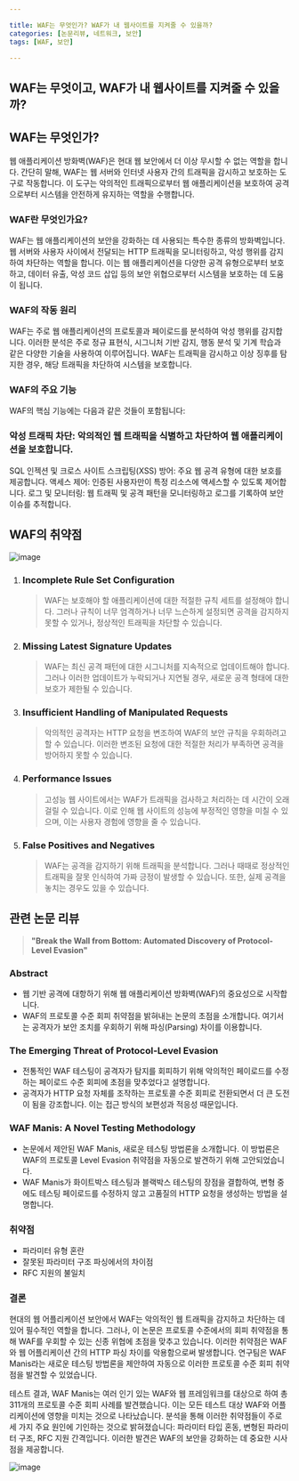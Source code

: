 ```yaml
---

title: WAF는 무엇인가? WAF가 내 웹사이트를 지켜줄 수 있을까?
categories: [논문리뷰, 네트워크, 보안]
tags: [WAF, 보안]

---
```


## WAF는 무엇이고, WAF가 내 웹사이트를 지켜줄 수 있을까?

## WAF는 무엇인가?

웹 애플리케이션 방화벽(WAF)은 현대 웹 보안에서 더 이상 무시할 수 없는 역할을 합니다. 간단히 말해, WAF는 웹 서버와 인터넷 사용자 간의 트래픽을 감시하고 보호하는 도구로 작동합니다. 이 도구는 악의적인 트래픽으로부터 웹 애플리케이션을 보호하여 공격으로부터 시스템을 안전하게 유지하는 역할을 수행합니다.

### WAF란 무엇인가요?

WAF는 웹 애플리케이션의 보안을 강화하는 데 사용되는 특수한 종류의 방화벽입니다. 웹 서버와 사용자 사이에서 전달되는 HTTP 트래픽을 모니터링하고, 악성 행위를 감지하여 차단하는 역할을 합니다. 이는 웹 애플리케이션을 다양한 공격 유형으로부터 보호하고, 데이터 유출, 악성 코드 삽입 등의 보안 위협으로부터 시스템을 보호하는 데 도움이 됩니다.

### WAF의 작동 원리

WAF는 주로 웹 애플리케이션의 프로토콜과 페이로드를 분석하여 악성 행위를 감지합니다. 이러한 분석은 주로 정규 표현식, 시그니처 기반 감지, 행동 분석 및 기계 학습과 같은 다양한 기술을 사용하여 이루어집니다. WAF는 트래픽을 감시하고 이상 징후를 탐지한 경우, 해당 트래픽을 차단하여 시스템을 보호합니다.

### WAF의 주요 기능

WAF의 핵심 기능에는 다음과 같은 것들이 포함됩니다:

### 악성 트래픽 차단: 악의적인 웹 트래픽을 식별하고 차단하여 웹 애플리케이션을 보호합니다.

SQL 인젝션 및 크로스 사이트 스크립팅(XSS) 방어: 주요 웹 공격 유형에 대한 보호를 제공합니다.
액세스 제어: 인증된 사용자만이 특정 리소스에 액세스할 수 있도록 제어합니다.
로그 및 모니터링: 웹 트래픽 및 공격 패턴을 모니터링하고 로그를 기록하여 보안 이슈를 추적합니다.

## WAF의 취약점

![image](https://github.com/Choitim/Choitim.github.io/assets/75467180/35a143eb-f1d9-4a82-a060-c926c1697674)

1. ### Incomplete Rule Set Configuration

   > WAF는 보호해야 할 애플리케이션에 대한 적절한 규칙 세트를 설정해야 합니다. 그러나 규칙이 너무 엄격하거나 너무 느슨하게 설정되면 공격을 감지하지 못할 수 있거나, 정상적인 트래픽을 차단할 수 있습니다.

2. ### Missing Latest Signature Updates

   > WAF는 최신 공격 패턴에 대한 시그니처를 지속적으로 업데이트해야 합니다. 그러나 이러한 업데이트가 누락되거나 지연될 경우, 새로운 공격 형태에 대한 보호가 제한될 수 있습니다.

3. ### Insufficient Handling of Manipulated Requests

   > 악의적인 공격자는 HTTP 요청을 변조하여 WAF의 보안 규칙을 우회하려고 할 수 있습니다. 이러한 변조된 요청에 대한 적절한 처리가 부족하면 공격을 방어하지 못할 수 있습니다.

4. ### Performance Issues

   > 고성능 웹 사이트에서는 WAF가 트래픽을 검사하고 처리하는 데 시간이 오래 걸릴 수 있습니다. 이로 인해 웹 사이트의 성능에 부정적인 영향을 미칠 수 있으며, 이는 사용자 경험에 영향을 줄 수 있습니다.

5. ### False Positives and Negatives
   > WAF는 공격을 감지하기 위해 트래픽을 분석합니다. 그러나 때때로 정상적인 트래픽을 잘못 인식하여 가짜 긍정이 발생할 수 있습니다. 또한, 실제 공격을 놓치는 경우도 있을 수 있습니다.

## 관련 논문 리뷰

> **"Break the Wall from Bottom: Automated Discovery of Protocol-Level Evasion"**


### Abstract
- 웹 기반 공격에 대항하기 위해 웹 애플리케이션 방화벽(WAF)의 중요성으로 시작합니다.
- WAF의 프로토콜 수준 회피 취약점을 밝혀내는 논문의 초점을 소개합니다. 여기서는 공격자가 보안 조치를 우회하기 위해 파싱(Parsing) 차이를 이용합니다.

### The Emerging Threat of Protocol-Level Evasion
- 전통적인 WAF 테스팅이 공격자가 탐지를 회피하기 위해 악의적인 페이로드를 수정하는 페이로드 수준 회피에 초점을 맞추었다고 설명합니다.
- 공격자가 HTTP 요청 자체를 조작하는 프로토콜 수준 회피로 전환되면서 더 큰 도전이 됨을 강조합니다. 이는 접근 방식의 보편성과 적응성 때문입니다.

### WAF Manis: A Novel Testing Methodology
- 논문에서 제안된 WAF Manis, 새로운 테스팅 방법론을 소개합니다. 이 방법론은 WAF의 프로토콜 Level Evasion 취약점을 자동으로 발견하기 위해 고안되었습니다.
- WAF Manis가 화이트박스 테스팅과 블랙박스 테스팅의 장점을 결합하여, 변형 중에도 테스팅 페이로드를 수정하지 않고 고품질의 HTTP 요청을 생성하는 방법을 설명합니다.

### 취약점
- 파라미터 유형 혼란
- 잘못된 파라미터 구조 파싱에서의 차이점
- RFC 지원의 불일치


### 결론 
현대의 웹 어플리케이션 보안에서 WAF는 악의적인 웹 트래픽을 감지하고 차단하는 데 있어 필수적인 역할을 합니다. 그러나, 이 논문은 프로토콜 수준에서의 회피 취약점을 통해 WAF를 우회할 수 있는 신종 위협에 초점을 맞추고 있습니다. 이러한 취약점은 WAF와 웹 어플리케이션 간의 HTTP 파싱 차이를 악용함으로써 발생합니다. 연구팀은 WAF Manis라는 새로운 테스팅 방법론을 제안하여 자동으로 이러한 프로토콜 수준 회피 취약점을 발견할 수 있었습니다.

테스트 결과, WAF Manis는 여러 인기 있는 WAF와 웹 프레임워크를 대상으로 하여 총 311개의 프로토콜 수준 회피 사례를 발견했습니다. 이는 모든 테스트 대상 WAF와 어플리케이션에 영향을 미치는 것으로 나타났습니다. 분석을 통해 이러한 취약점들이 주로 세 가지 주요 원인에 기인하는 것으로 밝혀졌습니다: 파라미터 타입 혼동, 변형된 파라미터 구조, RFC 지원 간격입니다. 이러한 발견은 WAF의 보안을 강화하는 데 중요한 시사점을 제공합니다.

![image](https://github.com/Choitim/Choitim.github.io/assets/75467180/63bf5ab5-f761-4389-818d-a7c1e3916ec1)
